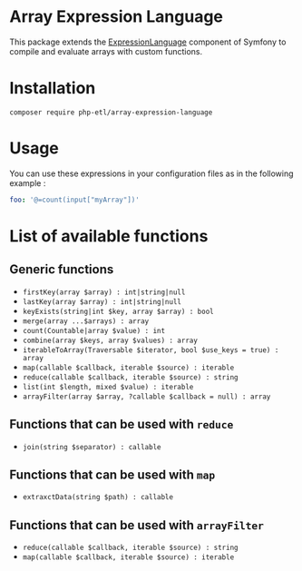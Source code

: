 # Array Expression Language
This package extends the [ExpressionLanguage](https://symfony.com/doc/current/components/expression_language.html) component of Symfony to compile and evaluate arrays with custom functions.

# Installation
```
composer require php-etl/array-expression-language
```

# Usage
You can use these expressions in your configuration files as in the following example :
```yaml
foo: '@=count(input["myArray"])'
```

# List of available functions
## Generic functions
* `firstKey(array $array) : int|string|null`
* `lastKey(array $array) : int|string|null `
* `keyExists(string|int $key, array $array) : bool`
* `merge(array ...$arrays) : array`
* `count(Countable|array $value) : int`
* `combine(array $keys, array $values) : array`
* `iterableToArray(Traversable $iterator, bool $use_keys = true) : array`
* `map(callable $callback, iterable $source) : iterable`
* `reduce(callable $callback, iterable $source) : string`
* `list(int $length, mixed $value) : iterable`
* `arrayFilter(array $array, ?callable $callback = null) : array`

## Functions that can be used with `reduce`

* `join(string $separator) : callable`

## Functions that can be used with `map`

* `extraxctData(string $path) : callable`

## Functions that can be used with `arrayFilter`

* `reduce(callable $callback, iterable $source) : string` 
* `map(callable $callback, iterable $source) : iterable` 
